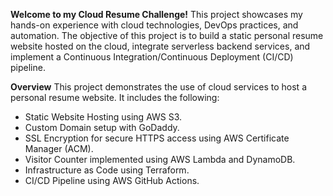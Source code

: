 **Welcome to my Cloud Resume Challenge!** This project showcases my hands-on experience with cloud technologies, DevOps practices, and automation. The objective of this project is to build a static personal resume website hosted on the cloud, integrate serverless backend services, and implement a Continuous Integration/Continuous Deployment (CI/CD) pipeline.

**Overview**
This project demonstrates the use of cloud services to host a personal resume website. It includes the following:

- Static Website Hosting using AWS S3.
- Custom Domain setup with GoDaddy.
- SSL Encryption for secure HTTPS access using AWS Certificate Manager (ACM).
- Visitor Counter implemented using AWS Lambda and DynamoDB.
- Infrastructure as Code using Terraform.
- CI/CD Pipeline using AWS GitHub Actions.
